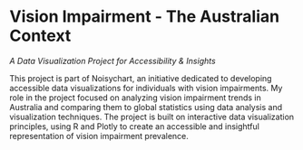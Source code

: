 # Vision Impairment - The Australian Context 
*A Data Visualization Project for Accessibility & Insights*

This project is part of Noisychart, an initiative dedicated to developing accessible data visualizations for individuals with vision impairments. My role in the project focused on analyzing vision impairment trends in Australia and comparing them to global statistics using data analysis and visualization techniques.
The project is built on interactive data visualization principles, using R and Plotly to create an accessible and insightful representation of vision impairment prevalence.
